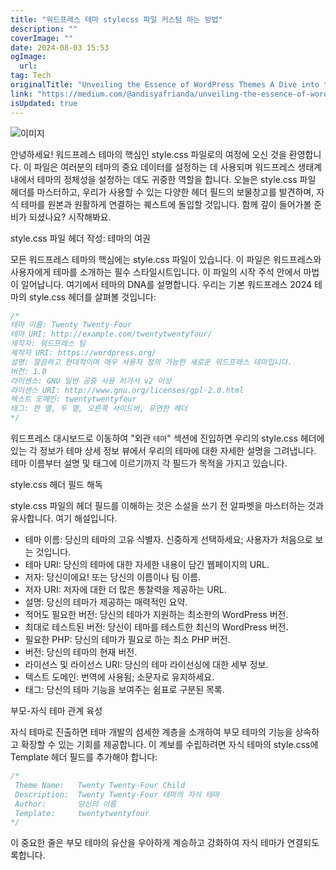 ```yaml
---
title: "워드프레스 테마 stylecss 파일 커스텀 하는 방법"
description: ""
coverImage: ""
date: 2024-08-03 15:53
ogImage:
  url:
tag: Tech
originalTitle: "Unveiling the Essence of WordPress Themes A Dive into the stylecss File"
link: "https://medium.com/@andisyafrianda/unveiling-the-essence-of-wordpress-themes-a-dive-into-the-style-css-file-4095236ca548"
isUpdated: true
---
```


![이미지](/assets/img/UnveilingtheEssenceofWordPressThemesADiveintothestylecssFile_0.png)

안녕하세요! 워드프레스 테마의 핵심인 style.css 파일로의 여정에 오신 것을 환영합니다. 이 파일은 여러분의 테마의 중요 데이터를 설정하는 데 사용되며 워드프레스 생태계 내에서 테마의 정체성을 설정하는 데도 귀중한 역할을 합니다. 오늘은 style.css 파일 헤더를 마스터하고, 우리가 사용할 수 있는 다양한 헤더 필드의 보물창고를 발견하며, 자식 테마를 원본과 원활하게 연결하는 퀘스트에 돌입할 것입니다. 함께 깊이 들어가볼 준비가 되셨나요? 시작해봐요.

style.css 파일 헤더 작성: 테마의 여권

모든 워드프레스 테마의 핵심에는 style.css 파일이 있습니다. 이 파일은 워드프레스와 사용자에게 테마를 소개하는 필수 스타일시트입니다. 이 파일의 시작 주석 안에서 마법이 일어납니다. 여기에서 테마의 DNA를 설명합니다. 우리는 기본 워드프레스 2024 테마의 style.css 헤더를 살펴볼 것입니다:

<!-- seedividend - 사각형 -->

<ins class="adsbygoogle"
     style="display:block"
     data-ad-client="ca-pub-4877378276818686"
     data-ad-slot="1898504329"
     data-ad-format="auto"
     data-full-width-responsive="true"></ins>

<script>
     (adsbygoogle = window.adsbygoogle || []).push({});
</script>

```js
/*
테마 이름: Twenty Twenty-Four
테마 URI: http://example.com/twentytwentyfour/
제작자: 워드프레스 팀
제작자 URI: https://wordpress.org/
설명: 깔끔하고 현대적이며 매우 사용자 정의 가능한 새로운 워드프레스 테마입니다.
버전: 1.0
라이센스: GNU 일반 공중 사용 허가서 v2 이상
라이센스 URI: http://www.gnu.org/licenses/gpl-2.0.html
텍스트 도메인: twentytwentyfour
태그: 한 열, 두 열, 오른쪽 사이드바, 유연한 헤더
*/
```

워드프레스 대시보드로 이동하여 "외관 `테마`" 섹션에 진입하면 우리의 style.css 헤더에 있는 각 정보가 테마 상세 정보 뷰에서 우리의 테마에 대한 자세한 설명을 그려냅니다. 테마 이름부터 설명 및 태그에 이르기까지 각 필드가 목적을 가지고 있습니다.

style.css 헤더 필드 해독

style.css 파일의 헤더 필드를 이해하는 것은 소설을 쓰기 전 알파벳을 마스터하는 것과 유사합니다. 여기 해설입니다.

<!-- seedividend - 사각형 -->

<ins class="adsbygoogle"
     style="display:block"
     data-ad-client="ca-pub-4877378276818686"
     data-ad-slot="1898504329"
     data-ad-format="auto"
     data-full-width-responsive="true"></ins>

<script>
     (adsbygoogle = window.adsbygoogle || []).push({});
</script>

- 테마 이름: 당신의 테마의 고유 식별자. 신중하게 선택하세요; 사용자가 처음으로 보는 것입니다.
- 테마 URI: 당신의 테마에 대한 자세한 내용이 담긴 웹페이지의 URL.
- 저자: 당신이에요! 또는 당신의 이름이나 팀 이름.
- 저자 URI: 저자에 대한 더 많은 통찰력을 제공하는 URL.
- 설명: 당신의 테마가 제공하는 매력적인 요약.
- 적어도 필요한 버전: 당신의 테마가 지원하는 최소한의 WordPress 버전.
- 최대로 테스트된 버전: 당신이 테마를 테스트한 최신의 WordPress 버전.
- 필요한 PHP: 당신의 테마가 필요로 하는 최소 PHP 버전.
- 버전: 당신의 테마의 현재 버전.
- 라이선스 및 라이선스 URI: 당신의 테마 라이선싱에 대한 세부 정보.
- 텍스트 도메인: 번역에 사용됨; 소문자로 유지하세요.
- 태그: 당신의 테마 기능을 보여주는 쉼표로 구분된 목록.

부모-자식 테마 관계 육성

자식 테마로 진출하면 테마 개발의 섬세한 계층을 소개하여 부모 테마의 기능을 상속하고 확장할 수 있는 기회를 제공합니다. 이 계보를 수립하려면 자식 테마의 style.css에 Template 헤더 필드를 추가해야 합니다:

```js
/*
 Theme Name:   Twenty Twenty-Four Child
 Description:  Twenty Twenty-Four 테마의 자식 테마
 Author:       당신의 이름
 Template:     twentytwentyfour
*/
```

<!-- seedividend - 사각형 -->

<ins class="adsbygoogle"
     style="display:block"
     data-ad-client="ca-pub-4877378276818686"
     data-ad-slot="1898504329"
     data-ad-format="auto"
     data-full-width-responsive="true"></ins>

<script>
     (adsbygoogle = window.adsbygoogle || []).push({});
</script>

이 중요한 줄은 부모 테마의 유산을 우아하게 계승하고 강화하여 자식 테마가 연결되도록합니다.
